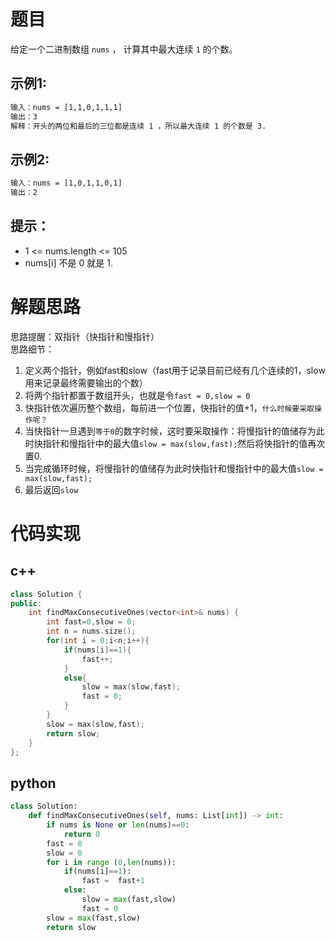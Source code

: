 

# 题目
给定一个二进制数组 `nums` ， 计算其中最大连续 `1` 的个数。
## 示例1:

```xml
输入：nums = [1,1,0,1,1,1]
输出：3
解释：开头的两位和最后的三位都是连续 1 ，所以最大连续 1 的个数是 3.
```
## 示例2:

```xml
输入：nums = [1,0,1,1,0,1]
输出：2
```
## 提示：

 - 1 <= nums.length <= 105
 - nums[i] 不是 0 就是 1.



	

# 解题思路
思路提醒：双指针（快指针和慢指针）  
思路细节：
 1. 定义两个指针，例如fast和slow（fast用于记录目前已经有几个连续的1，slow用来记录最终需要输出的个数）
 2. 将两个指针都置于数组开头，也就是令`fast = 0,slow = 0`
 3. 快指针依次遍历整个数组，每前进一个位置，快指针的值+1，`什么时候要采取操作呢？`
 4. 当快指针一旦遇到`等于0`的数字时候，这时要采取操作：将慢指针的值储存为此时快指针和慢指针中的最大值`slow = max(slow,fast);`然后将快指针的值再次置0.
 5. 当完成循环时候，将慢指针的值储存为此时快指针和慢指针中的最大值`slow = max(slow,fast);`
 6. 最后返回`slow`
 
# 代码实现
## c++

```cpp
class Solution {
public:
    int findMaxConsecutiveOnes(vector<int>& nums) {
        int fast=0,slow = 0;
        int n = nums.size();
        for(int i = 0;i<n;i++){
            if(nums[i]==1){
                fast++;
            }
            else{
                slow = max(slow,fast);
                fast = 0;
            }
        }
        slow = max(slow,fast);
        return slow;
    }
};
```
## python

```python
class Solution:
    def findMaxConsecutiveOnes(self, nums: List[int]) -> int:
        if nums is None or len(nums)==0:
            return 0
        fast = 0
        slow = 0
        for i in range (0,len(nums)):
            if(nums[i]==1):
                fast =  fast+1
            else:
                slow = max(fast,slow)
                fast = 0
        slow = max(fast,slow)
        return slow


```
